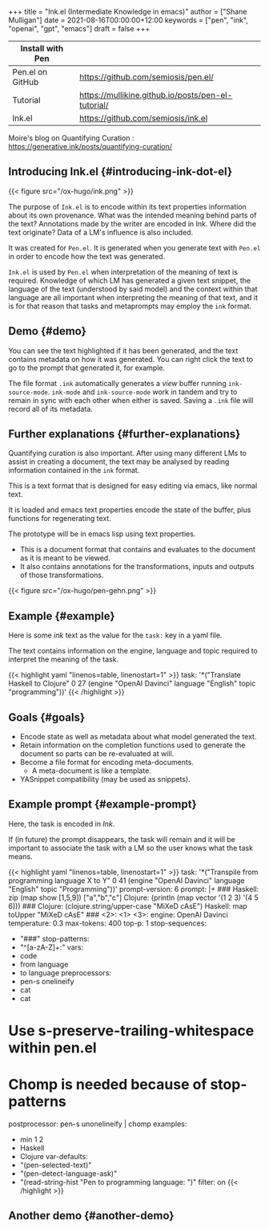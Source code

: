 +++
title = "Ink.el (Intermediate Knowledge in emacs)"
author = ["Shane Mulligan"]
date = 2021-08-16T00:00:00+12:00
keywords = ["pen", "ink", "openai", "gpt", "emacs"]
draft = false
+++

| Install with Pen |                                                      |
|------------------|------------------------------------------------------|
| Pen.el on GitHub | <https://github.com/semiosis/pen.el/>                |
| Tutorial         | <https://mullikine.github.io/posts/pen-el-tutorial/> |
| Ink.el           | <https://github.com/semiosis/ink.el>                 |

Moire's blog on Quantifying Curation
: <https://generative.ink/posts/quantifying-curation/>


## Introducing Ink.el {#introducing-ink-dot-el}

{{< figure src="/ox-hugo/ink.png" >}}

The purpose of `Ink.el` is to encode within
its text properties information about its own
provenance. What was the intended meaning
behind parts of the text? Annotations made by
the writer are encoded in Ink. Where did the
text originate? Data of a LM's influence is
also included.

It was created for `Pen.el`. It is generated
when you generate text with `Pen.el` in order
to encode how the text was generated.

`Ink.el` is used by `Pen.el` when
interpretation of the meaning of text is
required. Knowledge of which LM has generated
a given text snippet, the language of the text
(understood by said model) and the context
within that language are all important when
interpreting the meaning of that text, and it
is for that reason that tasks and metaprompts
may employ the `ink` format.


## Demo {#demo}

<!-- Play on asciinema.com -->
<!-- <a title="asciinema recording" href="https://asciinema.org/a/mLqcUaTCVADNF7Pkk238MGIvf" target="_blank"><img alt="asciinema recording" src="https://asciinema.org/a/mLqcUaTCVADNF7Pkk238MGIvf.svg" /></a> -->
<!-- Play on the blog -->
<script src="https://asciinema.org/a/mLqcUaTCVADNF7Pkk238MGIvf.js" id="asciicast-mLqcUaTCVADNF7Pkk238MGIvf" async></script>

You can see the text highlighted if it has
been generated, and the text contains metadata
on how it was generated. You can right click
the text to go to the prompt that generated
it, for example.

The file format `.ink` automatically generates
a _view_ buffer running `ink-source-mode`.
`ink-mode` and `ink-source-mode` work in
tandem and try to remain in sync with each
other when either is saved. Saving a `.ink`
file will record all of its metadata.


## Further explanations {#further-explanations}

Quantifying curation is also important. After
using many different LMs to assist in creating a
document, the text may be analysed by reading
information contained in the `ink` format.

This is a text format that is designed for
easy editing via emacs, like normal text.

It is loaded and emacs text properties encode
the state of the buffer, plus functions for
regenerating text.

The prototype will be in emacs lisp using text properties.

-   This is a document format that contains and evaluates to the document as it is meant to be viewed.
-   It also contains annotations for the transformations, inputs and outputs of those transformations.

{{< figure src="/ox-hugo/pen-gehn.png" >}}


## Example {#example}

Here is some _ink_ text as the value for the
`task:` key in a yaml file.

The text contains information on the engine,
language and topic required to interpret the
meaning of the task.

{{< highlight yaml "linenos=table, linenostart=1" >}}
task: '*("Translate Haskell to Clojure" 0 27 (engine "OpenAI Davinci" language "English" topic "programming"))'
{{< /highlight >}}


## Goals {#goals}

-   Encode state as well as metadata about what model generated the text.
-   Retain information on the completion functions used to generate the document so parts can be re-evaluated at will.
-   Become a file format for encoding meta-documents.
    -   A meta-document is like a template.
-   YASnippet compatibility (may be used as snippets).


## Example prompt {#example-prompt}

Here, the task is encoded in _Ink_.

If (in future) the prompt disappears, the task
will remain and it will be important to associate the task with
a LM so the user knows what the task means.

{{< highlight yaml "linenos=table, linenostart=1" >}}
task: '*("Transpile from programming language X to Y" 0 41 (engine "OpenAI Davinci" language "English" topic "Programming"))'
prompt-version: 6
prompt: |+
    ###
    Haskell: zip (map show [1,5,9]) ["a","b","c"]
    Clojure: (println (map vector '(1 2 3) '(4 5 6)))
    ###
    Clojure: (clojure.string/upper-case "MiXeD cAsE")
    Haskell: map toUpper "MiXeD cAsE"
    ###
    <2>: <1>
    <3>:
engine: OpenAI Davinci
temperature: 0.3
max-tokens: 400
top-p: 1
stop-sequences:
- "###"
stop-patterns:
- "^[a-zA-Z]+:"
vars:
- code
- from language
- to language
preprocessors:
- pen-s onelineify
- cat
- cat
# Use s-preserve-trailing-whitespace within pen.el
# Chomp is needed because of stop-patterns
postprocessor: pen-s unonelineify | chomp
examples:
- min 1 2
- Haskell
- Clojure
var-defaults:
- "(pen-selected-text)"
- "(pen-detect-language-ask)"
- "(read-string-hist \"Pen to programming language: \")"
filter: on
{{< /highlight >}}


## Another demo {#another-demo}

<!-- Play on asciinema.com -->
<!-- <a title="asciinema recording" href="https://asciinema.org/a/TV11bEJ8bO80CYABYjmtZApBb" target="_blank"><img alt="asciinema recording" src="https://asciinema.org/a/TV11bEJ8bO80CYABYjmtZApBb.svg" /></a> -->
<!-- Play on the blog -->
<script src="https://asciinema.org/a/TV11bEJ8bO80CYABYjmtZApBb.js" id="asciicast-TV11bEJ8bO80CYABYjmtZApBb" async></script>